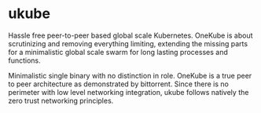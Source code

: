 # ukube
Hassle free peer-to-peer based global scale Kubernetes. OneKube is about scrutinizing and removing everything limiting, extending the missing parts for a minimalistic global scale swarm for long lasting processes and functions. 

Minimalistic single binary with no distinction in role. OneKube is a true peer to peer architecture as demonstrated by bittorrent. Since there is no perimeter with low level networking integration, ukube follows natively the zero trust networking principles.
